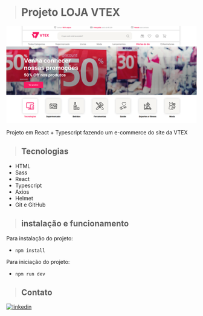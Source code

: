 ># Projeto LOJA VTEX

![Preview](/.github/Preview.png)

Projeto em React + Typescript fazendo um e-commerce do site da VTEX



>## Tecnologias

- HTML
- Sass
- React
- Typescript
- Axios
- Helmet
- Git e GitHub

>## instalação e funcionamento
Para instalação do projeto: 
- `npm install`

Para iniciação do projeto:
- `npm run dev`

>## Contato

[<img aling="center" alt="linkedin" src="https://img.shields.io/badge/LinkedIn-0077B5?style=for-the-badge&logo=linkedin&logoColor=white" target="_blank">](https://www.linkedin.com/in/AndersonCarvalhoL/)
